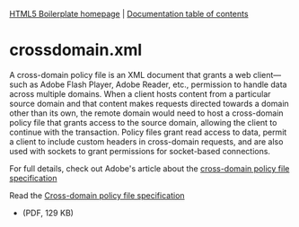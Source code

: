 [HTML5 Boilerplate homepage](http://html5boilerplate.com) | [Documentation
table of contents](README.md)

# crossdomain.xml

A cross-domain policy file is an XML document that grants a web client—such as
Adobe Flash Player, Adobe Reader, etc., permission to handle data across
multiple domains. When a client hosts content from a particular source domain
and that content makes requests directed towards a domain other than its own,
the remote domain would need to host a cross-domain policy file that grants
access to the source domain, allowing the client to continue with the
transaction. Policy files grant read access to data, permit a client to include
custom headers in cross-domain requests, and are also used with sockets to
grant permissions for socket-based connections.

For full details, check out Adobe's article about the [cross-domain policy file
specification](http://www.adobe.com/devnet/articles/crossdomain_policy_file_spec.html)

Read the [Cross-domain policy file
specification](http://learn.adobe.com/wiki/download/attachments/64389123/CrossDomain_PolicyFile_Specification.pdf?version=1)
- (PDF, 129 KB)
